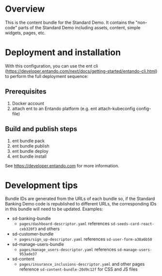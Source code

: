 # Overview
This is the content bundle for the Standard Demo. It contains the "non-code" parts of the Standard Demo including assets, content, simple widgets, pages, etc.

# Deployment and installation

With this configuration, you can use the ent cli (https://developer.entando.com/next/docs/getting-started/entando-cli.html) to perform the full deployment sequence:

## Prerequisites

1. Docker account
2. attach ent to an Entando platform (e.g. ent attach-kubeconfig config-file)

## Build and publish steps

1. ent bundle pack
2. ent bundle publish
3. ent bundle deploy
4. ent bundle install

See https://developer.entando.com for more information.

# Development tips
Bundle IDs are generated from the URLs of each bundle so, if the Standard Banking Demo code is republished to different URLs, the corresponding IDs in this bundle will need to be updated. Examples:
- sd-banking-bundle
  - `pages/dashboard-descriptor.yaml` references `sd-seeds-card-react-ceb320f3` and others
- sd-customer-bundle
  - `pages/sign_up-descriptor.yaml` references `sd-user-form-a38a6b50`
- sd-manage-users-bundle
  - `pages/manage_users-descriptor.yaml` references `sd-manage-users-953ade37`
- sd-content
  - `pages/insurance_inclusions-descriptor.yaml` and other pages reference `sd-content-bundle-20d9c12f` for CSS and JS files
 
